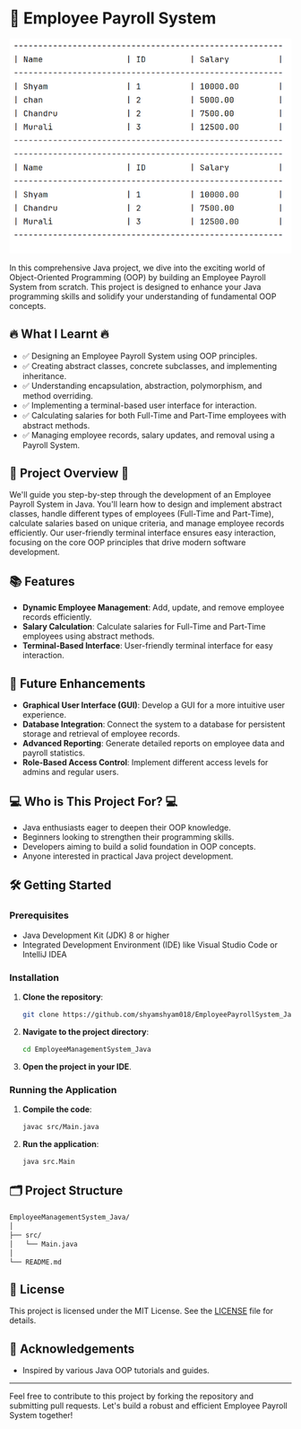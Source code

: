 ﻿# 🏢 Employee Payroll System

![Employee Payroll System](system_screenshot.png)

In this comprehensive Java project, we dive into the exciting world of Object-Oriented Programming (OOP) by building an Employee Payroll System from scratch. This project is designed to enhance your Java programming skills and solidify your understanding of fundamental OOP concepts.

## 🔥 What I Learnt 🔥
- ✅ Designing an Employee Payroll System using OOP principles.
- ✅ Creating abstract classes, concrete subclasses, and implementing inheritance.
- ✅ Understanding encapsulation, abstraction, polymorphism, and method overriding.
- ✅ Implementing a terminal-based user interface for interaction.
- ✅ Calculating salaries for both Full-Time and Part-Time employees with abstract methods.
- ✅ Managing employee records, salary updates, and removal using a Payroll System.

## 🚀 Project Overview 🚀
We'll guide you step-by-step through the development of an Employee Payroll System in Java. You'll learn how to design and implement abstract classes, handle different types of employees (Full-Time and Part-Time), calculate salaries based on unique criteria, and manage employee records efficiently. Our user-friendly terminal interface ensures easy interaction, focusing on the core OOP principles that drive modern software development.

## 📚 Features
- **Dynamic Employee Management**: Add, update, and remove employee records efficiently.
- **Salary Calculation**: Calculate salaries for Full-Time and Part-Time employees using abstract methods.
- **Terminal-Based Interface**: User-friendly terminal interface for easy interaction.

## 🔮 Future Enhancements
- **Graphical User Interface (GUI)**: Develop a GUI for a more intuitive user experience.
- **Database Integration**: Connect the system to a database for persistent storage and retrieval of employee records.
- **Advanced Reporting**: Generate detailed reports on employee data and payroll statistics.
- **Role-Based Access Control**: Implement different access levels for admins and regular users.

## 💻 Who is This Project For? 💻
- Java enthusiasts eager to deepen their OOP knowledge.
- Beginners looking to strengthen their programming skills.
- Developers aiming to build a solid foundation in OOP concepts.
- Anyone interested in practical Java project development.

## 🛠️ Getting Started

### Prerequisites
- Java Development Kit (JDK) 8 or higher
- Integrated Development Environment (IDE) like Visual Studio Code or IntelliJ IDEA

### Installation
1. **Clone the repository**:
    ```sh
    git clone https://github.com/shyamshyam018/EmployeePayrollSystem_Java.git
    ```
2. **Navigate to the project directory**:
    ```sh
    cd EmployeeManagementSystem_Java
    ```
3. **Open the project in your IDE**.

### Running the Application
1. **Compile the code**:
    ```sh
    javac src/Main.java
    ```
2. **Run the application**:
    ```sh
    java src.Main
    ```
## 🗂️ Project Structure
```plaintext
EmployeeManagementSystem_Java/
│
├── src/
│   └── Main.java
│
└── README.md
```

## 📜 License
This project is licensed under the MIT License. See the [LICENSE](./LICENSE) file for details.

## 🌟 Acknowledgements
- Inspired by various Java OOP tutorials and guides.

---

Feel free to contribute to this project by forking the repository and submitting pull requests. Let's build a robust and efficient Employee Payroll System together!



